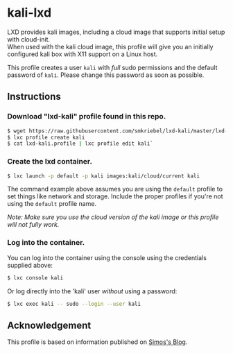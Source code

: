 # kali-lxd

LXD provides kali images, including a cloud image that supports initial setup with cloud-init.  
When used with the kali cloud image, this profile will give you an initially configured kali 
box with X11 support on a Linux host.

This profile creates a user `kali` with _full_ sudo permissions and the default password of `kali`.
Please change this password as soon as possible.

## Instructions

### Download "lxd-kali" profile found in this repo.

```sh
$ wget https://raw.githubusercontent.com/smkriebel/lxd-kali/master/lxd-kali.profile
$ lxc profile create kali
$ cat lxd-kali.profile | lxc profile edit kali`  
```
### Create the lxd container.

```sh
$ lxc launch -p default -p kali images:kali/cloud/current kali
```
The command example above assumes you are using the `default` profile to set things like network and storage.
Include the proper profiles if you're not using the `default` profile name.

_Note: Make sure you use the cloud version of the kali image or this profile will not fully work._

### Log into the container.

You can log into the container using the console using the credentials supplied above:

```sh
$ lxc console kali
```
Or log directly into the 'kali' user _without_ using a password:

```sh
$ lxc exec kali -- sudo --login --user kali
```
## Acknowledgement

This profile is based on information published on [Simos's Blog](https://blog.simos.info/).
